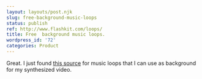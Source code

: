 ```yaml
---
layout: layouts/post.njk
slug: free-background-music-loops
status: publish
ref: http://www.flashkit.com/loops/
title: Free  background music loops.
wordpress_id: '72'
categories: Product
---
```


Great.  I just found [this source](http://www.flashkit.com/loops/) for music loops that I can use as background for my synthesized video.
